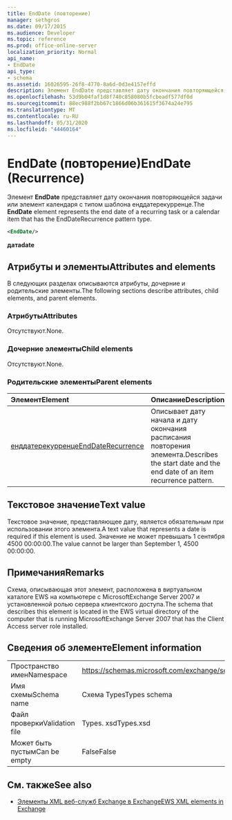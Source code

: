 ```yaml
---
title: EndDate (повторение)
manager: sethgros
ms.date: 09/17/2015
ms.audience: Developer
ms.topic: reference
ms.prod: office-online-server
localization_priority: Normal
api_name:
- EndDate
api_type:
- schema
ms.assetid: 16026595-26f8-4770-8a6d-0d3e4157effd
description: Элемент EndDate представляет дату окончания повторяющейся задачи или элемент календаря с типом шаблона Енддатерекурренце.
ms.openlocfilehash: 53d9b04faf1d8f740c858080b5fcbeadf577df0d
ms.sourcegitcommit: 88ec988f2bb67c1866d06b361615f3674a24e795
ms.translationtype: MT
ms.contentlocale: ru-RU
ms.lasthandoff: 05/31/2020
ms.locfileid: "44460164"
---
```

# <a name="enddate-recurrence"></a><span data-ttu-id="09868-103">EndDate (повторение)</span><span class="sxs-lookup"><span data-stu-id="09868-103">EndDate (Recurrence)</span></span>

<span data-ttu-id="09868-104">Элемент **EndDate** представляет дату окончания повторяющейся задачи или элемент календаря с типом шаблона енддатерекурренце.</span><span class="sxs-lookup"><span data-stu-id="09868-104">The **EndDate** element represents the end date of a recurring task or a calendar item that has the EndDateRecurrence pattern type.</span></span> 
  
```xml
<EndDate/>
```

 <span data-ttu-id="09868-105">**дата**</span><span class="sxs-lookup"><span data-stu-id="09868-105">**date**</span></span>
## <a name="attributes-and-elements"></a><span data-ttu-id="09868-106">Атрибуты и элементы</span><span class="sxs-lookup"><span data-stu-id="09868-106">Attributes and elements</span></span>

<span data-ttu-id="09868-107">В следующих разделах описываются атрибуты, дочерние и родительские элементы.</span><span class="sxs-lookup"><span data-stu-id="09868-107">The following sections describe attributes, child elements, and parent elements.</span></span>
  
### <a name="attributes"></a><span data-ttu-id="09868-108">Атрибуты</span><span class="sxs-lookup"><span data-stu-id="09868-108">Attributes</span></span>

<span data-ttu-id="09868-109">Отсутствуют.</span><span class="sxs-lookup"><span data-stu-id="09868-109">None.</span></span>
  
### <a name="child-elements"></a><span data-ttu-id="09868-110">Дочерние элементы</span><span class="sxs-lookup"><span data-stu-id="09868-110">Child elements</span></span>

<span data-ttu-id="09868-111">Отсутствуют.</span><span class="sxs-lookup"><span data-stu-id="09868-111">None.</span></span>
  
### <a name="parent-elements"></a><span data-ttu-id="09868-112">Родительские элементы</span><span class="sxs-lookup"><span data-stu-id="09868-112">Parent elements</span></span>

|<span data-ttu-id="09868-113">**Элемент**</span><span class="sxs-lookup"><span data-stu-id="09868-113">**Element**</span></span>|<span data-ttu-id="09868-114">**Описание**</span><span class="sxs-lookup"><span data-stu-id="09868-114">**Description**</span></span>|
|:-----|:-----|
|[<span data-ttu-id="09868-115">енддатерекурренце</span><span class="sxs-lookup"><span data-stu-id="09868-115">EndDateRecurrence</span></span>](enddaterecurrence.md) <br/> |<span data-ttu-id="09868-116">Описывает дату начала и дату окончания расписания повторения элемента.</span><span class="sxs-lookup"><span data-stu-id="09868-116">Describes the start date and the end date of an item recurrence pattern.</span></span>  <br/> |
   
## <a name="text-value"></a><span data-ttu-id="09868-117">Текстовое значение</span><span class="sxs-lookup"><span data-stu-id="09868-117">Text value</span></span>

<span data-ttu-id="09868-118">Текстовое значение, представляющее дату, является обязательным при использовании этого элемента.</span><span class="sxs-lookup"><span data-stu-id="09868-118">A text value that represents a date is required if this element is used.</span></span> <span data-ttu-id="09868-119">Значение не может превышать 1 сентября 4500 00:00:00.</span><span class="sxs-lookup"><span data-stu-id="09868-119">The value cannot be larger than September 1, 4500 00:00:00.</span></span>
  
## <a name="remarks"></a><span data-ttu-id="09868-120">Примечания</span><span class="sxs-lookup"><span data-stu-id="09868-120">Remarks</span></span>

<span data-ttu-id="09868-121">Схема, описывающая этот элемент, расположена в виртуальном каталоге EWS на компьютере с MicrosoftExchange Server 2007 и установленной ролью сервера клиентского доступа.</span><span class="sxs-lookup"><span data-stu-id="09868-121">The schema that describes this element is located in the EWS virtual directory of the computer that is running MicrosoftExchange Server 2007 that has the Client Access server role installed.</span></span>
  
## <a name="element-information"></a><span data-ttu-id="09868-122">Сведения об элементе</span><span class="sxs-lookup"><span data-stu-id="09868-122">Element information</span></span>

|||
|:-----|:-----|
|<span data-ttu-id="09868-123">Пространство имен</span><span class="sxs-lookup"><span data-stu-id="09868-123">Namespace</span></span>  <br/> |https://schemas.microsoft.com/exchange/services/2006/types  <br/> |
|<span data-ttu-id="09868-124">Имя схемы</span><span class="sxs-lookup"><span data-stu-id="09868-124">Schema name</span></span>  <br/> |<span data-ttu-id="09868-125">Схема Types</span><span class="sxs-lookup"><span data-stu-id="09868-125">Types schema</span></span>  <br/> |
|<span data-ttu-id="09868-126">Файл проверки</span><span class="sxs-lookup"><span data-stu-id="09868-126">Validation file</span></span>  <br/> |<span data-ttu-id="09868-127">Types. xsd</span><span class="sxs-lookup"><span data-stu-id="09868-127">Types.xsd</span></span>  <br/> |
|<span data-ttu-id="09868-128">Может быть пустым</span><span class="sxs-lookup"><span data-stu-id="09868-128">Can be empty</span></span>  <br/> |<span data-ttu-id="09868-129">False</span><span class="sxs-lookup"><span data-stu-id="09868-129">False</span></span>  <br/> |
   
## <a name="see-also"></a><span data-ttu-id="09868-130">См. также</span><span class="sxs-lookup"><span data-stu-id="09868-130">See also</span></span>



- [<span data-ttu-id="09868-131">Элементы XML веб-служб Exchange в Exchange</span><span class="sxs-lookup"><span data-stu-id="09868-131">EWS XML elements in Exchange</span></span>](ews-xml-elements-in-exchange.md)

